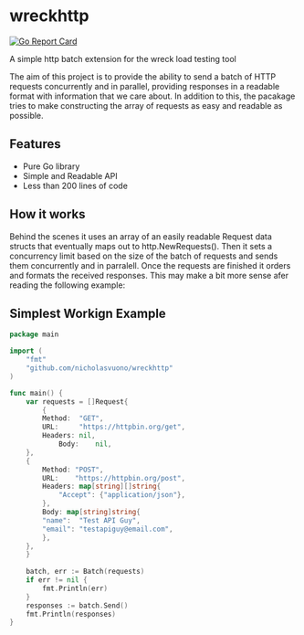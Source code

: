 # wreckhttp
[![Go Report Card](https://goreportcard.com/badge/github.com/nicholasvuono/wreckhttp)](https://goreportcard.com/report/github.com/nicholasvuono/wreckhttp)

A simple http batch extension for the wreck load testing tool

The aim of this project is to provide the ability to send a batch of HTTP requests concurrently and in parallel, providing responses in a readable format with information that we care about. In addition to this, the pacakage tries to make constructing the array of requests as easy and readable as possible.

## Features

* Pure Go library
* Simple and Readable API
* Less than 200 lines of code

## How it works

Behind the scenes it uses an array of an easily readable Request data structs that eventually maps out to http.NewRequests(). Then it sets a concurrency limit based on the size of the batch of requests and sends them concurrently and in parralell. Once the requests are finished it orders and formats the received responses. This may make a bit more sense afer reading the following example:

## Simplest Workign Example

```go
package main

import (
    "fmt"
    "github.com/nicholasvuono/wreckhttp"
)

func main() {
    var requests = []Request{
    	{
	    Method:  "GET",
	    URL:     "https://httpbin.org/get",
	    Headers: nil,
            Body:    nil,
	},
	{
	    Method: "POST",
	    URL:    "https://httpbin.org/post",
	    Headers: map[string][]string{
	        "Accept": {"application/json"},
	    },
	    Body: map[string]string{
		"name":  "Test API Guy",
		"email": "testapiguy@email.com",
	    },
	},
    }
  
    batch, err := Batch(requests)
    if err != nil {
        fmt.Println(err)
    }
    responses := batch.Send()
    fmt.Println(responses)
}
```
